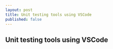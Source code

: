 ```yaml
---
layout: post
title: Unit testing tools using VSCode
published: false
---
```


## Unit testing tools using VSCode